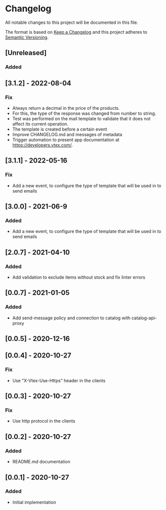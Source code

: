 # Changelog

All notable changes to this project will be documented in this file.

The format is based on [Keep a Changelog](http://keepachangelog.com/en/1.0.0/)
and this project adheres to [Semantic Versioning](http://semver.org/spec/v2.0.0.html).

## [Unreleased]

### Added

## [3.1.2] - 2022-08-04

### Fix

- Always return a decimal in the price of the products.
- For this, the type of the response was changed from number to string.
- Test was performed on the mail template to validate that it does not affect its current operation.
- The template is created before a certain event
- Improve CHANGELOG.md and messages of metadata
- Trigger automation to present app documentation at https://developers.vtex.com/.

## [3.1.1] - 2022-05-16

### Fix

- Add a new event, to configure the type of template that will be used in to send emails

## [3.0.0] - 2021-06-9

### Added

- Add a new event, to configure the type of template that will be used in to send emails

## [2.0.7] - 2021-04-10

### Added

- Add validation to exclude items without stock and fix linter errors

## [0.0.7] - 2021-01-05

### Added

- Add send-message policy and connection to catalog with catalog-api-proxy

## [0.0.5] - 2020-12-16

## [0.0.4] - 2020-10-27

### Fix

- Use "X-Vtex-Use-Https" header in the clients

## [0.0.3] - 2020-10-27

### Fix

- Use http protocol in the clients

## [0.0.2] - 2020-10-27

### Added

- README.md documentation

## [0.0.1] - 2020-10-27

### Added

- Initial implementation
